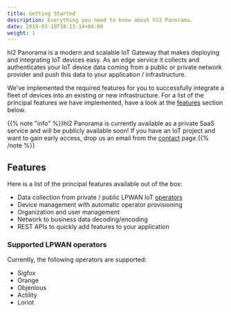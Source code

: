 ```yaml
---
title: Getting Started
description: Everything you need to know about hl2 Panorama.
date: 2019-03-19T18:13:14+04:00
weight: 1
---
```


hl2 Panorama is a modern and scalable IoT Gateway that makes deploying and integrating IoT devices easy. As an edge service it collects and authenticates your IoT device data coming from a public or private network provider and push this data to your application / infrastructure.

We've implemented the required features for you to successfully integrate a fleet of devices into an existing or new infrastructure. For a list of the principal features we have implemented, have a look at the [features](#features) section below.

{{% note "info" %}}hl2 Panorama is currently available as a private SaaS service and will be publicly available soon! If you have an IoT project and want to gain early access, drop us an email from the [contact](/contact) page.{{% /note %}}

## Features

Here is a list of the principal features available out of the box:

- Data collection from private / public LPWAN IoT [operators](#supported-lpwan-operators)
- Device management with automatic operator provisioning
- Organization and user management
- Network to business data decoding/encoding
- REST APIs to quickly add features to your application

### Supported LPWAN operators

Currently, the following operators are supported:

- Sigfox
- Orange
- Objenious
- Actility
- Loriot
